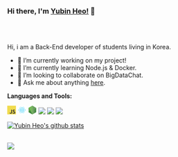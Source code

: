 ### Hi there, I'm [Yubin Heo!](https://github.com/yubinheo) 👋

<br />
<br />

Hi, i am a Back-End developer of students living in Korea.

- 🔭 I’m currently working on my project!
- 🌱 I’m currently learning Node.js & Docker.
- 👯 I’m looking to collaborate on BigDataChat.
- 💬 Ask me about anything [here](https://open.kakao.com/me/gjdbqld2019).

**Languages and Tools:**  

<code><img height="20" src="https://raw.githubusercontent.com/github/explore/80688e429a7d4ef2fca1e82350fe8e3517d3494d/topics/javascript/javascript.png"></code>
<code><img height="20" src="https://raw.githubusercontent.com/github/explore/80688e429a7d4ef2fca1e82350fe8e3517d3494d/topics/react/react.png"></code>
<code><img height="20" src="https://raw.githubusercontent.com/github/explore/80688e429a7d4ef2fca1e82350fe8e3517d3494d/topics/nodejs/nodejs.png"></code>
<code><img height="20" src="https://w7.pngwing.com/pngs/724/306/png-transparent-c-logo-c-programming-language-icon-letter-c-blue-logo-computer-program.png"></code>
<code><img height="20" src="https://pngimg.com/uploads/php/php_PNG26.png"></code>
<code><img height="20" src="https://upload.wikimedia.org/wikipedia/commons/thumb/8/84/Deno.svg/1200px-Deno.svg.png"></code>


[![Yubin Heo's github stats](https://github-readme-stats.anuraghazra1.vercel.app/api?username=YubinHeo&show_icons=true&title_color=fff&icon_color=79ff97&text_color=9f9f9f&bg_color=151515)](https://github.com/yubinheo)

<br />

<a href="https://github.com/anuraghazra/github-readme-stats">
  <img align="left" src="https://github.com/yubinheo/SnakeGame" />
</a>

